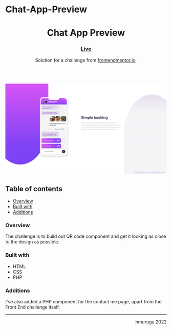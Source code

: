 # Chat-App-Preview
<h1 align="center">Chat App Preview</h1>

<div align="center">
  <h3>
    <a href="hmurugu.github.io/chat-app-preview/" color="white">
      Live
    </a>
  </h3>
</div>
<div align="center">
   Solution for a challenge from  <a href="https://www.frontendmentor.io/" target="_blank">frontendmentor.io</a>.
</div>
<br>
<br>
<br>

![preview screenshot](images/screenshot.png)

## Table of contents

- [Overview](#overview)
- [Built with](#built-with)
- [Additions](#Additions)

### Overview

The challenge is to build out QR code component and get it looking as close to the design as possible.

### Built with

- HTML
- CSS
- PHP

### Additions
I've also added a PHP component for the contact me page, apart from the Front End challenge itself.


<hr>

<div>
<p align = "right"> hmurugu 2022 </p>
</div>

